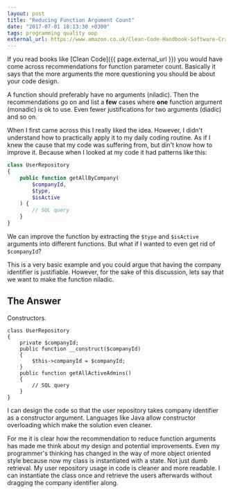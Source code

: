 ```yaml
---
layout: post
title: "Reducing Function Argument Count"
date: "2017-07-01 18:13:30 +0300"
tags: programming quality oop
external_url: https://www.amazon.co.uk/Clean-Code-Handbook-Software-Craftsmanship/dp/0132350882
---
```

If you read books like [Clean Code]({{ page.external_url }}) you would have come across recommendations for function parameter count. Basically it says that the more arguments the more questioning you should be about your code design.

A function should preferably have no arguments (niladic). Then the recommendations go on and list a **few** cases where **one** function argument (monadic) is ok to use. Even fewer justifications for two arguments (diadic) and so on.

When I first came across this I really liked the idea. However, I didn't understand how to practically apply it to my daily coding routine. As if I knew the cause that my code was suffering from, but din't know how to improve it. Because when I looked at my code it had patterns like this:

```PHP
class UserRepository
{
    public function getAllByCompany(
        $companyId,
        $type,
        $isActive
    ) {
        // SQL query
    }
}
```

We can improve the function by extracting the `$type` and `$isActive` arguments into different functions. But what if I wanted to even get rid of `$companyId`?

This is a very basic example and you could argue that having the company identifier is justifiable. However, for the sake of this discussion, lets say that we want to make the function niladic.

## The Answer

Constructors.

```
class UserRepository
{
    private $companyId;
    public function __construct($companyId)
    {
        $this->companyId = $companyId;
    }
    public function getAllActiveAdmins()
    {
        // SQL query
    }
}
```

I can design the code so that the user repository takes company identifier as a constructor argument. Languages like Java allow constructor overloading which make the solution even cleaner.

For me it is clear how the recommendation to reduce function arguments has made me think about my design and potential improvements. Even my programmer's thinking has changed in the way of more object oriented style because now my class is instantiated with a state. Not just dumb retrieval. My user repository usage in code is cleaner and more readable. I can instantiate the class once and retrieve the users afterwards without dragging the company identifier along.
